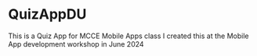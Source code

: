 # QuizAppDU
This is a Quiz App for MCCE Mobile Apps class
I created this at the Mobile App development workshop in June 2024
